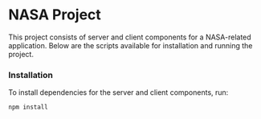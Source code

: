 # NASA Project

This project consists of server and client components for a NASA-related application. Below are the scripts available for installation and running the project.

### Installation

To install dependencies for the server and client components, run:

```bash
npm install
```
